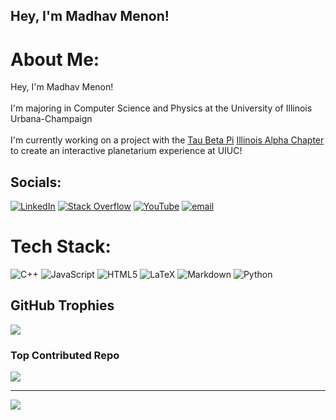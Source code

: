 ## Hey, I'm Madhav Menon!

#  About Me:
Hey, I'm Madhav Menon!<br><br>I'm majoring in Computer Science and Physics at the University of Illinois Urbana-Champaign<br><br>I'm currently working on a project with the [Tau Beta Pi](https://en.wikipedia.org/wiki/Tau_Beta_Pi) [Illinois Alpha Chapter](https://tbp.ec.illinois.edu/) to create an interactive planetarium experience at UIUC!


##  Socials:
[![LinkedIn](https://img.shields.io/badge/LinkedIn-%230077B5.svg?logo=linkedin&logoColor=white)](https://linkedin.com/in/https://www.linkedin.com/in/madhav-menon-867009217/) [![Stack Overflow](https://img.shields.io/badge/-Stackoverflow-FE7A16?logo=stack-overflow&logoColor=white)](https://stackoverflow.com/users/MadhavMenon) [![YouTube](https://img.shields.io/badge/YouTube-%23FF0000.svg?logo=YouTube&logoColor=white)](https://youtube.com/@https://www.youtube.com/@madhavmenon10) [![email](https://img.shields.io/badge/Email-D14836?logo=gmail&logoColor=white)](mailto:madhav4@illinois.edu) 

#  Tech Stack:
![C++](https://img.shields.io/badge/c++-%2300599C.svg?style=for-the-badge&logo=c%2B%2B&logoColor=white) ![JavaScript](https://img.shields.io/badge/javascript-%23323330.svg?style=for-the-badge&logo=javascript&logoColor=%23F7DF1E) ![HTML5](https://img.shields.io/badge/html5-%23E34F26.svg?style=for-the-badge&logo=html5&logoColor=white) ![LaTeX](https://img.shields.io/badge/latex-%23008080.svg?style=for-the-badge&logo=latex&logoColor=white) ![Markdown](https://img.shields.io/badge/markdown-%23000000.svg?style=for-the-badge&logo=markdown&logoColor=white) ![Python](https://img.shields.io/badge/python-3670A0?style=for-the-badge&logo=python&logoColor=ffdd54)

##  GitHub Trophies
![](https://github-profile-trophy.vercel.app/?username=MadhavMenon10&theme=radical&no-frame=false&no-bg=true&margin-w=4)

###  Top Contributed Repo
![](https://github-contributor-stats.vercel.app/api?username=MadhavMenon10&limit=5&theme=dark&combine_all_yearly_contributions=true)

---
[![](https://visitcount.itsvg.in/api?id=MadhavMenon10&icon=0&color=0)](https://visitcount.itsvg.in)

<!-- Proudly created with GPRM ( https://gprm.itsvg.in ) -->

